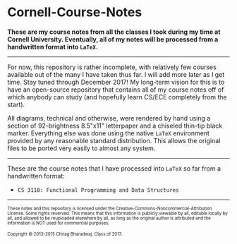 # Cornell-Course-Notes
**These are my course notes from all the classes I took during my time at Cornell University. Eventually, all of my notes will be processed from a handwritten format into `LaTeX`.**

---

For now, this repository is rather incomplete, with relatively few courses available out of the many I have taken thus far. I will add more later as I get time. Stay tuned through December 2017! My long-term vision for this is to have an open-source repository that contains all of my course notes off of which anybody can study (and hopefully learn CS/ECE completely from the start).

All diagrams, technical and otherwise, were rendered by hand using a section of 92-brightness 8.5"x11" letterpaper and a chiseled thin-tip black marker. Everything else was done using the native `LaTeX` environment provided by any reasonable standard distribution. This allows the original files to be ported very easily to almost any system.

---

These are the course notes that I have processed into `LaTeX` so far from a handwritten format:
  * `CS 3110: Functional Programming and Data Structures`

---

<small><small> These notes and this repository is licensed under the Creative-Commons-Noncommercial-Attribution License. Some rights reserved. This means that this information is publicly viewable by all, editable locally by all, and allowed to be reuploaded elsewhere by all, as long as the original author is attributed and the information is NOT used for commercial purposes.

Copyright &copy; 2013-2015 Chirag Bharadwaj, Class of 2017.
</small></small>
